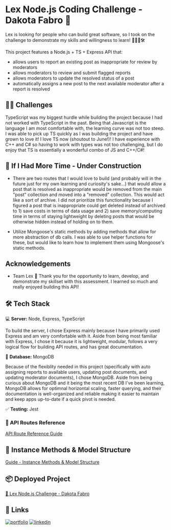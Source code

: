 # Lex Node.js Coding Challenge - Dakota Fabro 🌈

Lex is looking for people who can build great software, so I took on the challenge to demonstrate my skills and willingness to learn! 🧠💪🏽🛠

This project features a Node.js + TS + Express API that:

- allows users to report an existing post as inappropriate for review by moderators
- allows moderators to review and submit flagged reports
- allows moderators to update the resolved status of a post
- automatically assigns a new post to the next available moderator after a report is resolved

## 💪🏽 Challenges

TypeScript was my biggest hurdle while building the project because I had not worked with TypeScript in the past. Being that Javascript is the language I am most comfortable with, the learning curve was not too steep. I was able to pick up TS quickly as I was building the project and have grown to love it! I love TS now (shoutout to June!)! I have experience with C++ and C# so having to work with types was not too challenging, but I do enjoy that TS is essentially a wonderful combo of JS and C++/C#!

## 🚧 If I Had More Time - Under Construction

- There are two routes that I would love to build (and probably will in the future just for my own learning and curiosity's sake...) that would allow a post that is resolved as inappropriate would be removed from the main "post" collection and moved into a "removed" collection. This would act like a sort of archive. I did not prioritize this functionality because I figured a post that is inappropriate could get deleted instead of archived to 1) save costs in terms of data usage and 2) save memory/computing time in terms of staying lightweight by deleting posts that would be otherwise hidden instead of holding on to them.

- Utilize Mongoose's static methods by adding methods that allow for more abstraction of db calls. I was able to use helper functions for these, but would like to learn how to implement them using Mongoose's static methods.

## Acknowledgements

- Team Lex 🌈 Thank you for the opportunity to learn, develop, and demonstrate my skillset with this assessment. I learned so much and really enjoyed building this API!

## 🛠 Tech Stack

💻 **Server:** Node, Express, TypeScript

To build the server, I chose Express mainly because I have primarily used Express and am very comfortable with it. Aside from being most familiar with Express, I chose it because it is lightweight, modular, follows a very logical flow for building API routes, and has great documentation.

🌿 **Database:** MongoDB

Because of the flexiblity needed in this project (specifically with auto assigning reports to available users, updating post documents, and updating moderator documents), I chose MongoDB. Aside from being curious about MongoDB and it being the most recent DB I've been learning, MongoDB allows for optimnal horizontal scaling, faster querying, and their documentation is well-organized and reliable making it easier to maintain and keep apps up-to-date if a quick pivot is needed.

✅ **Testing:** Jest

### 🚕 API Routes Reference

[API Route Reference Guide](./docs/API_ROUTES.md)

## 🫡 Instance Methods & Model Structure

[Guide - Instance Methods & Model Structure](./docs/MODEL_STRUCTURES.md)

## 📦 Deployed Project

[🌈 Lex Node.js Challenge - Dakota Fabro]()

## 🔗 Links

[![portfolio](https://img.shields.io/badge/my_portfolio-000?style=for-the-badge&logo=ko-fi&logoColor=white)](https://dakotafabro.dev/)
[![linkedin](https://img.shields.io/badge/linkedin-0A66C2?style=for-the-badge&logo=linkedin&logoColor=white)](https://www.linkedin.com/in/dakotafabro/)
